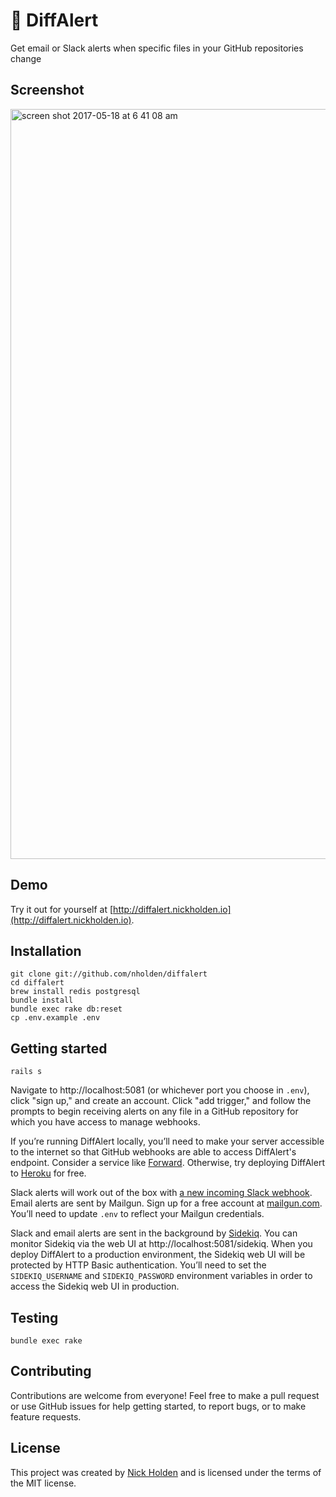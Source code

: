 # 🚨  DiffAlert

Get email or Slack alerts when specific files in your GitHub repositories change

## Screenshot

<img width="1200" alt="screen shot 2017-05-18 at 6 41 08 am" src="https://cloud.githubusercontent.com/assets/7942714/26205264/1292ed12-3b96-11e7-9b6c-4657511ca06e.png">

## Demo

Try it out for yourself at [http://diffalert.nickholden.io](http://diffalert.nickholden.io).

## Installation

```
git clone git://github.com/nholden/diffalert
cd diffalert
brew install redis postgresql
bundle install
bundle exec rake db:reset
cp .env.example .env
```

## Getting started

```
rails s
```

Navigate to http://localhost:5081 (or whichever port you choose in `.env`), click "sign up," and create an account. Click "add trigger," and follow the prompts to begin receiving alerts on any file in a GitHub repository for which you have access to manage webhooks.

If you’re running DiffAlert locally, you’ll need to make your server accessible to the internet so that GitHub webhooks are able to access DiffAlert's endpoint. Consider a service like [Forward](https://forwardhq.com/). Otherwise, try deploying DiffAlert to [Heroku](https://www.heroku.com/) for free.

Slack alerts will work out of the box with [a new incoming Slack webhook](https://my.slack.com/services/new/incoming-webhook/). Email alerts are sent by Mailgun. Sign up for a free account at [mailgun.com](http://www.mailgun.com). You’ll need to update `.env` to reflect your Mailgun credentials.

Slack and email alerts are sent in the background by [Sidekiq](https://github.com/mperham/sidekiq). You can monitor Sidekiq via the web UI at http://localhost:5081/sidekiq. When you deploy DiffAlert to a production environment, the Sidekiq web UI will be protected by HTTP Basic authentication. You’ll need to set the `SIDEKIQ_USERNAME` and `SIDEKIQ_PASSWORD` environment variables in order to access the Sidekiq web UI in production.

## Testing

```
bundle exec rake
```

## Contributing

Contributions are welcome from everyone! Feel free to make a pull request or use GitHub issues for help getting started, to report bugs, or to make feature requests.

## License

This project was created by [Nick Holden](http://www.nickholden.io) and is licensed under the terms of the MIT license.
